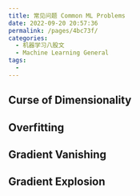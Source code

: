 ```yaml
---
title: 常见问题 Common ML Problems
date: 2022-09-20 20:57:36
permalink: /pages/4bc73f/
categories:
  - 机器学习八股文
  - Machine Learning General
tags:
  - 
---
```

## Curse of Dimensionality

## Overfitting

## Gradient Vanishing

## Gradient Explosion


